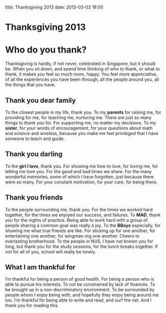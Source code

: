 title: Thanksgiving 2013
date: 2013-03-02 18:00

Thanksgiving 2013
=================

Who do you thank?
=================

Thanksgiving is hardly, if not never, celebrated in Singapore, but it
should be. When you sit down, and spend time thinking of who to thank,
or what to thank, it makes you feel so much more, happy. You feel more
appreciative, of all the experiences you have been through, all the
people around you, all the things that you have.

Thank you dear family
---------------------

To the closest people in my life, thank you. To my **parents** for
raising me, for providing for me, for teaching me, nurturing me. There
are just so many things to thank you for. For supporting me, no matter
my decisions. To my **sister**, for your words of encouragement, for
your questions about math and science and wireless, because you make me
feel privileged that I have someone to teach and guide.

Thank you darling
-----------------

To the **girl I love**, thank you. For showing me how to love, for
loving me, for letting me love you. For the good and bad times we share.
For the many wonderful memories, some of which I have forgotten, just
because there were so many. For your constant motivation, for your care,
for being there.

Thank you friends
-----------------

To the people surrounding me, thank you. For the times we worked hard
together, for the times we enjoyed our success, and failures. To
**MAD**, thank you for the nights of practice. Being able to work hard
with a group of people sharing a common goal was really a joy. To the
**BBoys** especially, for showing me what true friends are like. For
sticking up for one another, for entertaining one another, for
wingman-ing one another. Cheers to everlasting brotherhood. To the
people in NUS, I have not known you for long, but thank you for the
study sessions, for the lunch breaks together. If not for all of you,
school will really be lonely.

What I am thankful for
----------------------

I’m thankful for being a person of good health. For being a person who
is able to pursue his interests. To not be constrained by lack of
finances. To be brought up in a non-discriminatory environment. To be
surrounded by people whom I enjoy being with, and hopefully they enjoy
being around me too. I’m thankful for being able to write and read, and
surf the net. And I thank you for reading this.
